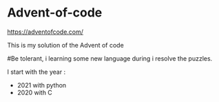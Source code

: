 # Advent-of-code
https://adventofcode.com/

This is my solution of the Advent of code

#Be tolerant, i learning some new language during i resolve the puzzles.

I start with the year :
  - 2021 with python
  - 2020 with C

